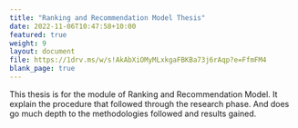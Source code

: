 ```yaml
---
title: "Ranking and Recommendation Model Thesis"
date: 2022-11-06T10:47:58+10:00
featured: true
weight: 9
layout: document
file: https://1drv.ms/w/s!AkAbXiOMyMLxkgaFBKBa73j6rAqp?e=FfmFM4
blank_page: true
---
```


This thesis is for the module of Ranking and Recommendation Model. It explain the procedure that followed through the research phase. And does go much depth to the methodologies followed and results gained.

